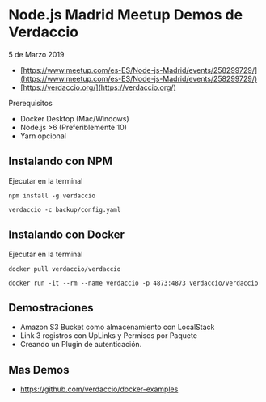 # Node.js Madrid Meetup Demos de Verdaccio

5 de Marzo 2019

* [https://www.meetup.com/es-ES/Node-js-Madrid/events/258299729/](https://www.meetup.com/es-ES/Node-js-Madrid/events/258299729/)
* [https://verdaccio.org/](https://verdaccio.org/)


Prerequisitos
* Docker Desktop (Mac/Windows)
* Node.js >6 (Preferiblemente 10)
* Yarn opcional


## Instalando con NPM
Ejecutar en la terminal

```
npm install -g verdaccio

verdaccio -c backup/config.yaml
```

## Instalando con Docker
Ejecutar en la terminal

```
docker pull verdaccio/verdaccio

docker run -it --rm --name verdaccio -p 4873:4873 verdaccio/verdaccio
```

## Demostraciones

- Amazon S3 Bucket como almacenamiento con LocalStack
- Link 3 registros con UpLinks y Permisos por Paquete
- Creando un Plugin de autenticación.


## Mas Demos

- https://github.com/verdaccio/docker-examples
